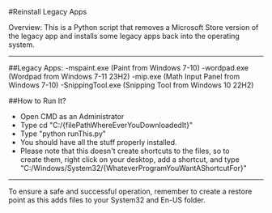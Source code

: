 #Reinstall Legacy Apps

Overview:
This is a Python script that removes a Microsoft Store version of the legacy app and installs some legacy apps back into the operating system.

---

##Legacy Apps:
-mspaint.exe (Paint from Windows 7-10)
-wordpad.exe (Wordpad from Windows 7-11 23H2)
-mip.exe (Math Input Panel from Windows 7-10)
-SnippingTool.exe (Snipping Tool from Windows 10 22H2)

##How to Run It?
- Open CMD as an Administrator
- Type cd "C:/{filePathWhereEverYouDownloadedIt}"
- Type "python runThis.py"
- You should have all the stuff properly installed.
- Please note that this doesn't create shortcuts to the files, so to      
  create them, right click on your desktop, add a shortcut, and type
  "C:/Windows/System32/{WhateverProgramYouWantAShortcutFor}"

---

To ensure a safe and successful operation, remember to create a restore point as this adds files to your System32 and En-US folder.
